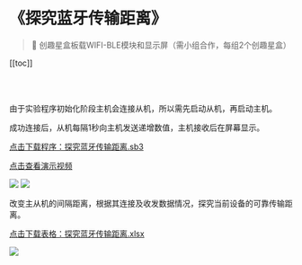 # 《探究蓝牙传输距离》

> 🧰  创趣星盒板载WIFI-BLE模块和显示屏（需小组合作，每组2个创趣星盒）

[[toc]]

<br>
<br>

<span class="attention">由于实验程序初始化阶段主机会连接从机，所以需先启动从机，再启动主机。</span>

成功连接后，从机每隔1秒向主机发送递增数值，主机接收后在屏幕显示。

<a href="/tutorial/starbox_sj/sb3/探究蓝牙传输距离.sb3">点击下载程序：探究蓝牙传输距离.sb3</a>

<a href="https://www.cfunworld.com" target="_blank">点击查看演示视频</a>

<img src="/images/docimg/【初中】蓝牙传输-从机.png">

<img src="/images/docimg/Snipaste_2025-03-18_11-32-22.png">

改变主从机的间隔距离，根据其连接及收发数据情况，探究当前设备的可靠传输距离。

<a href="/tutorial/starbox_sj/others/探究蓝牙传输距离.xlsx">点击下载表格：探究蓝牙传输距离.xlsx</a>

<img src="/images/docimg/Snipaste_2025-03-18_11-44-00.png">

